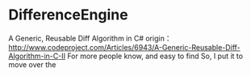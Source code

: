 # DifferenceEngine
A Generic, Reusable Diff Algorithm in C#
origin：http://www.codeproject.com/Articles/6943/A-Generic-Reusable-Diff-Algorithm-in-C-II
For more people know, and easy to find
So, I put it to move over the
